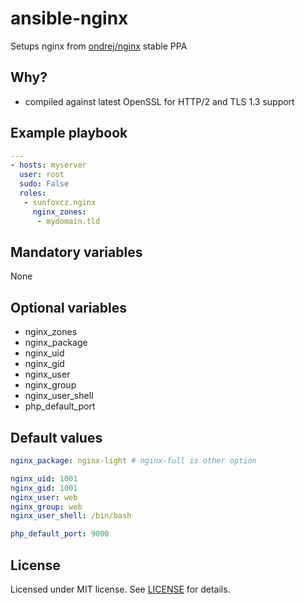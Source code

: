 # ansible-nginx

Setups nginx from [ondrej/nginx](https://launchpad.net/~ondrej/+archive/ubuntu/nginx) stable PPA

## Why?

 * compiled against latest OpenSSL for HTTP/2 and TLS 1.3 support

## Example playbook

```yaml
---
- hosts: myserver
  user: root
  sudo: False
  roles:
   - sunfoxcz.nginx
     nginx_zones:
      - mydomain.tld
```

## Mandatory variables

None

## Optional variables

 * nginx_zones
 * nginx_package
 * nginx_uid
 * nginx_gid
 * nginx_user
 * nginx_group
 * nginx_user_shell
 * php_default_port

## Default values
```yaml
nginx_package: nginx-light # nginx-full is other option

nginx_uid: 1001
nginx_gid: 1001
nginx_user: web
nginx_group: web
nginx_user_shell: /bin/bash

php_default_port: 9000
```

## License

Licensed under MIT license. See [LICENSE](LICENSE.md) for details.
